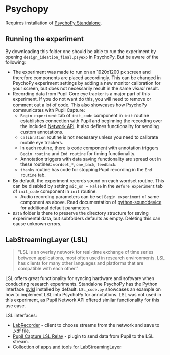 # Psychopy
Requires installation of [PsychoPy Standalone](https://www.psychopy.org/download.html).

## Running the experiment
By downloading this folder one should be able to run the experiment by opening `design_ideation_final.psyexp` in PsychoPy. But be aware of the following: 
* The experiment was made to run on an 1920x1200 px screen and therefore components are placed accordingly. This can be changed in PsychoPy experiment settings by adding a new monitor calibration for your screen, but does not necessarily result in the same _visual_ result.
* Recording data from Pupil Core eye tracker is a major part of this experiment. If you do not want do this, you will need to remove or comment out a lot of code. This also showcases how PsychoPy communicates with Pupil Capture:
  *  `Begin experiment` tab of `init_code` component in `init` routine establishes connection with Pupil and beginning the recording over the included [Network API](https://docs.pupil-labs.com/developer/core/network-api/). It also defines functionality for sending custom annotations.
  *  `calibration` routine is not necessary unless you need to calibrate mobile eye trackers.
  *  In each routine, there is code component with annotation triggers `Begin routine` and `End routine` for timing functionality.
  *  Annotation triggers with data saving functionality are spread out in these routines: `wordset_*`, `one_back`, `feedback`.
  *  `thanks` routine has code for stopping Pupil recording in the `End routine` tab.
* By default, the experiment records sound on each wordset routine. This can be disabled by setting `mic_on = False` in the `Before experiment` tab of `init_code` component in `init` routine.
  * Audio recording parameters can be set `Begin experiment` of same component as above. Read documentation of [python-sounddevice](https://python-sounddevice.readthedocs.io/en/0.4.2/api/module-defaults.html#sounddevice.default) for additional default parameters.
* `Data` folder is there to preserve the directory structure for saving experimental data, but subfolders defaults as empty. Deleting this can cause unknown errors. 


## LabStreamingLayer (LSL)
> "LSL is an overlay network for real-time exchange of time series between applications, most often used in research environments. LSL has clients for many other languages and platforms that are compatible with each other."

LSL offers great functionality for syncing hardware and software when conducting research experiments. Standalone PsychoPy has the Python interface [pylsl](https://github.com/labstreaminglayer/liblsl-Python) installed by default. `LSL_code.py` showcases an example on how to implement LSL into PsychoPy for annotations. LSL was not used in this experiment, as Pupil Network API offered similar functionality for this use case.

LSL interfaces:
* [LabRecorder](https://github.com/labstreaminglayer/App-LabRecorder) - client to choose streams from the network and save to .xdf file.
* [Pupil Capture LSL Relay](https://github.com/labstreaminglayer/App-PupilLabs/blob/master/pupil_capture/README.md) - plugin to send data from Pupil to the LSL stream.
* [Collection of apps and tools for LabStreamingLayer](https://github.com/labstreaminglayer/)
